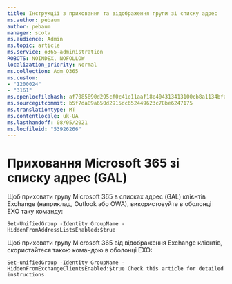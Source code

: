 ```yaml
---
title: Інструкції з приховання та відображення групи зі списку адрес
ms.author: pebaum
author: pebaum
manager: scotv
ms.audience: Admin
ms.topic: article
ms.service: o365-administration
ROBOTS: NOINDEX, NOFOLLOW
localization_priority: Normal
ms.collection: Adm_O365
ms.custom:
- "1200024"
- "3161"
ms.openlocfilehash: af7085890d295cf0c41e11aaf18e404313413100cb8a1134bfac051d5fa26996
ms.sourcegitcommit: b5f7da89a650d2915dc652449623c78be6247175
ms.translationtype: MT
ms.contentlocale: uk-UA
ms.lasthandoff: 08/05/2021
ms.locfileid: "53926266"
---
```

# <a name="hide-microsoft-365-group-from-address-list-gal"></a>Приховання Microsoft 365 зі списку адрес (GAL)

Щоб приховати групу Microsoft 365 в списках адрес (GAL) клієнтів Exchange (наприклад, Outlook або OWA), використовуйте в оболонці EXO таку команду:

`Set-UnifiedGroup -Identity GroupName -HiddenFromAddressListsEnabled:$true`

Щоб приховати групу Microsoft 365 від відображення Exchange клієнтів, скористайтеся такою командою в оболонці EXO:

`Set-unifiedGroup -Identity GroupName -HiddenFromExchangeClientsEnabled:$true
Check this article for detailed instructions`

